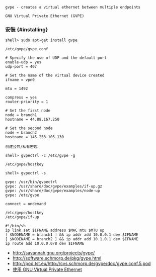 `gvpe - creates a virtual ethernet between multiple endpoints`

`GNU Virtual Private Ethernet (GVPE)`

### 安裝 {#installing}

```console
shell> sudo apt-get install gvpe
```

`/etc/gvpe/gvpe.conf`
```
# Specify the use of UDP and the default port
enable-udp = yes
udp-port = 407

# Set the name of the virtual device created
ifname = vpn0

mtu = 1492

compress = yes
router-priority = 1

# Set the first node
node = branch1
hostname = 44.88.167.250

# Set the second node
node = branch2
hostname = 145.253.105.130
```

`创建公共/私有密匙`

```console
shell> gvpectrl -c /etc/gvpe -g
```

```
/etc/gvpe/hostkey
```

```console
shell> gvpectrl -s
```


```
gvpe: /usr/bin/gvpectrl
gvpe: /usr/share/doc/gvpe/examples/if-up.gz
gvpe: /usr/share/doc/gvpe/examples/node-up
gvpe: /etc/gvpe
```

```
connect = ondemand
```

```
/etc/gvpe/hostkey
/etc/gvpe/if-up
```


```
#!/bin/sh
ip link set $IFNAME address $MAC mtu $MTU up
[ $NODENAME = branch1 ] && ip addr add 10.0.0.1 dev $IFNAME
[ $NODENAME = branch2 ] && ip addr add 10.1.0.1 dev $IFNAME
ip route add 10.0.0.0/8 dev $IFNAME
```


- http://savannah.gnu.org/projects/gvpe/
- http://software.schmorp.de/pkg/gvpe.html
- http://pod.tst.eu/http://cvs.schmorp.de/gvpe/doc/gvpe.conf.5.pod
- [使用 GNU Virtual Private Ethernet](https://www.ibm.com/developerworks/cn/aix/library/au-gnuvpe/)